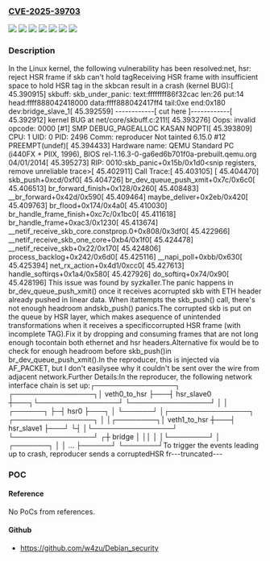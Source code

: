 ### [CVE-2025-39703](https://cve.mitre.org/cgi-bin/cvename.cgi?name=CVE-2025-39703)
![](https://img.shields.io/static/v1?label=Product&message=Linux&color=blue)
![](https://img.shields.io/static/v1?label=Version&message=&color=brightgreen)
![](https://img.shields.io/static/v1?label=Version&message=48b491a5cc74333c4a6a82fe21cea42c055a3b0b%20&color=brightgreen)
![](https://img.shields.io/static/v1?label=Version&message=4ffd1d4a6b306ff69cbe412d2c54d2dd349ff436%20&color=brightgreen)
![](https://img.shields.io/static/v1?label=Version&message=5.13%20&color=brightgreen)
![](https://img.shields.io/static/v1?label=Version&message=f6442ee08fe66c8e45c4f246531a2aaf4f17a7a7%20&color=brightgreen)
![](https://img.shields.io/static/v1?label=Vulnerability&message=n%2Fa&color=blue)

### Description

In the Linux kernel, the following vulnerability has been resolved:net, hsr: reject HSR frame if skb can't hold tagReceiving HSR frame with insufficient space to hold HSR tag in the skbcan result in a crash (kernel BUG):[   45.390915] skbuff: skb_under_panic: text:ffffffff86f32cac len:26 put:14 head:ffff888042418000 data:ffff888042417ff4 tail:0xe end:0x180 dev:bridge_slave_1[   45.392559] ------------[ cut here ]------------[   45.392912] kernel BUG at net/core/skbuff.c:211![   45.393276] Oops: invalid opcode: 0000 [#1] SMP DEBUG_PAGEALLOC KASAN NOPTI[   45.393809] CPU: 1 UID: 0 PID: 2496 Comm: reproducer Not tainted 6.15.0 #12 PREEMPT(undef)[   45.394433] Hardware name: QEMU Standard PC (i440FX + PIIX, 1996), BIOS rel-1.16.3-0-ga6ed6b701f0a-prebuilt.qemu.org 04/01/2014[   45.395273] RIP: 0010:skb_panic+0x15b/0x1d0<snip registers, remove unreliable trace>[   45.402911] Call Trace:[   45.403105]  <IRQ>[   45.404470]  skb_push+0xcd/0xf0[   45.404726]  br_dev_queue_push_xmit+0x7c/0x6c0[   45.406513]  br_forward_finish+0x128/0x260[   45.408483]  __br_forward+0x42d/0x590[   45.409464]  maybe_deliver+0x2eb/0x420[   45.409763]  br_flood+0x174/0x4a0[   45.410030]  br_handle_frame_finish+0xc7c/0x1bc0[   45.411618]  br_handle_frame+0xac3/0x1230[   45.413674]  __netif_receive_skb_core.constprop.0+0x808/0x3df0[   45.422966]  __netif_receive_skb_one_core+0xb4/0x1f0[   45.424478]  __netif_receive_skb+0x22/0x170[   45.424806]  process_backlog+0x242/0x6d0[   45.425116]  __napi_poll+0xbb/0x630[   45.425394]  net_rx_action+0x4d1/0xcc0[   45.427613]  handle_softirqs+0x1a4/0x580[   45.427926]  do_softirq+0x74/0x90[   45.428196]  </IRQ>This issue was found by syzkaller.The panic happens in br_dev_queue_push_xmit() once it receives acorrupted skb with ETH header already pushed in linear data. When itattempts the skb_push() call, there's not enough headroom andskb_push() panics.The corrupted skb is put on the queue by HSR layer, which makes asequence of unintended transformations when it receives a specificcorrupted HSR frame (with incomplete TAG).Fix it by dropping and consuming frames that are not long enough tocontain both ethernet and hsr headers.Alternative fix would be to check for enough headroom before skb_push()in br_dev_queue_push_xmit().In the reproducer, this is injected via AF_PACKET, but I don't easilysee why it couldn't be sent over the wire from adjacent network.Further Details:In the reproducer, the following network interface chain is set up:┌────────────────┐   ┌────────────────┐│ veth0_to_hsr   ├───┤  hsr_slave0    ┼───┐└────────────────┘   └────────────────┘   │                                          │ ┌──────┐                                          ├─┤ hsr0 ├───┐                                          │ └──────┘   │┌────────────────┐   ┌────────────────┐   │            │┌────────┐│ veth1_to_hsr   ┼───┤  hsr_slave1    ├───┘            └┤        │└────────────────┘   └────────────────┘                ┌┼ bridge │                                                       ││        │                                                       │└────────┘                                                       │                                        ┌───────┐      │                                        │  ...  ├──────┘                                        └───────┘To trigger the events leading up to crash, reproducer sends a corruptedHSR fr---truncated---

### POC

#### Reference
No PoCs from references.

#### Github
- https://github.com/w4zu/Debian_security

